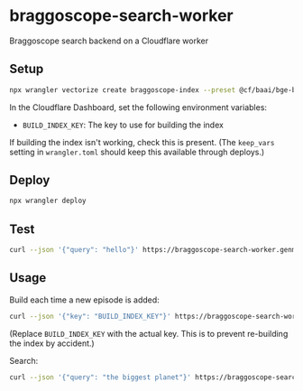 # braggoscope-search-worker

Braggoscope search backend on a Cloudflare worker

## Setup

```bash
npx wrangler vectorize create braggoscope-index --preset @cf/baai/bge-base-en-v1.5
```

In the Cloudflare Dashboard, set the following environment variables:

- `BUILD_INDEX_KEY`: The key to use for building the index

If building the index isn't working, check this is present. (The `keep_vars` setting in `wrangler.toml` should keep this available through deploys.)

## Deploy

```bash
npx wrangler deploy
```

## Test

```bash
curl --json '{"query": "hello"}' https://braggoscope-search-worker.genmon.workers.dev/search
```

## Usage

Build each time a new episode is added:

```bash
curl --json '{"key": "BUILD_INDEX_KEY"}' https://braggoscope-search-worker.genmon.workers.dev/build
```

(Replace `BUILD_INDEX_KEY` with the actual key. This is to prevent re-building the index by accident.)

Search:

```bash
curl --json '{"query": "the biggest planet"}' https://braggoscope-search-worker.genmon.workers.dev/search
```
